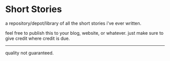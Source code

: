 # Short Stories

a repository/depot/library of all the short stories i've ever written.

feel free to publish this to your blog, website, or whatever.
just make sure to give credit where credit is due.
- - -
quality not guaranteed.
